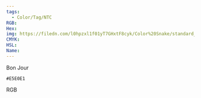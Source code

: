 ```yaml
---
tags:
  - Color/Tag/NTC
RGB:
Hex:
img: https://filedn.com/l0hpzxl1f01yT7GHxtF8cyk/Color%20Snake/standard_csv_to_svg/%23/E5E0E1.svg
CMYK:
HSL:
Name:
---
```

Bon Jour
```palette
#E5E0E1
```
RGB
